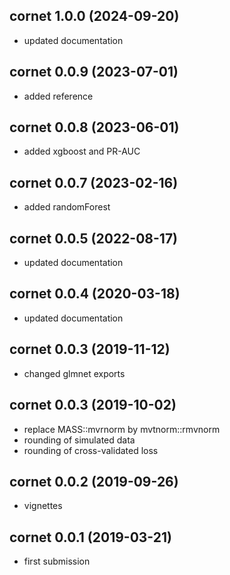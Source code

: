 ## cornet 1.0.0 (2024-09-20)

* updated documentation

## cornet 0.0.9 (2023-07-01)

* added reference

## cornet 0.0.8 (2023-06-01)

* added xgboost and PR-AUC

## cornet 0.0.7 (2023-02-16)

* added randomForest

## cornet 0.0.5 (2022-08-17)

* updated documentation

## cornet 0.0.4 (2020-03-18)

* updated documentation

## cornet 0.0.3 (2019-11-12)

* changed glmnet exports

## cornet 0.0.3 (2019-10-02)

* replace MASS::mvrnorm by mvtnorm::rmvnorm
* rounding of simulated data
* rounding of cross-validated loss

## cornet 0.0.2 (2019-09-26)

* vignettes

## cornet 0.0.1 (2019-03-21)

* first submission